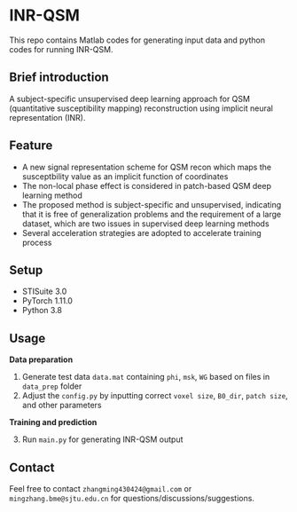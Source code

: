 # INR-QSM
This repo contains Matlab codes for generating input data and python codes for running INR-QSM. 

## Brief introduction 
A subject-specific unsupervised deep learning approach for QSM (quantitative susceptibility mapping) reconstruction using implicit neural representation (INR).

## Feature   
*  A new signal representation scheme for QSM recon which maps the susceptbility value as an implicit function of coordinates
*  The non-local phase effect is considered in patch-based QSM deep learning method 
*  The proposed method is subject-specific and unsupervised, indicating that it is free of generalization problems and the requirement of a large dataset, which are two issues in supervised deep learning methods
*  Several acceleration strategies are adopted to accelerate training process

## Setup   
* STISuite 3.0
* PyTorch 1.11.0  
* Python 3.8

## Usage
**Data preparation**
1.  Generate test data `data.mat` containing `phi`, `msk`, `WG` based on files in `data_prep` folder 
2.  Adjust the `config.py` by inputting correct `voxel size`, `B0_dir`, `patch size`, and other parameters 

**Training and prediction**

3.  Run `main.py` for generating INR-QSM output

## Contact
Feel free to contact `zhangming430424@gmail.com` or `mingzhang.bme@sjtu.edu.cn` for questions/discussions/suggestions.


